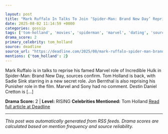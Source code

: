 ```yaml
---

layout: post
title: "Mark Ruffalo In Talks To Join ‘Spider-Man: Brand New Day’ Reprising Incredible Hulk Role"""
date: 2025-08-02 11:14:59 +0000
categories: gossip
tags: ['tom-holland', 'movies', 'spiderman', 'marvel', 'dating', 'source-deadline', 'drama-rising']
drama_score: 2
primary_celebrity: tom_holland
source: deadline
source_url: "https://deadline.com/2025/08/mark-ruffalo-spider-man-brand-new-day-incredible-hulk-1236476885/"""
mentions: {'tom_holland': 2}
---
```


Mark Ruffalo is in talks to reprise his famed Marvel role of Incredible Hulk in Spider-Man: Brand New Day, sources confirm. Tom Holland is back, with Sadie Sink starring in a new secret role. Jon Bernthal is also reprising his Punisher role in the film. Marvel and Sony had no comment. Destin Daniel Cretton is […]

**Drama Score:** 2 | **Level:** RISING **Celebrities Mentioned:** Tom Holland [Read full article at Deadline](https://deadline.com/2025/08/mark-ruffalo-spider-man-brand-new-day-incredible-hulk-1236476885/)

---

*This post was automatically generated from RSS feeds. Drama scores are calculated based on mention frequency and source reliability.*
